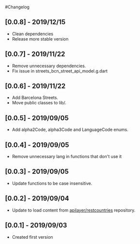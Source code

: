 #Changelog

## [0.0.8] - 2019/12/15

* Clean dependencies
* Release more stable version

## [0.0.7] - 2019/11/22

*  Remove unnecessary dependencies.
* Fix issue in streets_bcn_street_api_model.g.dart 

## [0.0.6] - 2019/11/22

*  Add Barcelona Streets. 
*  Move public classes to lib/.

## [0.0.5] - 2019/09/05

*  Add alpha2Code, alpha3Code and LanguageCode enums.

## [0.0.4] - 2019/09/05

* Remove unnecessary lang in functions that don't use it

## [0.0.3] - 2019/09/05

* Update functions to be case insensitive. 

## [0.0.2] - 2019/09/04

* Update to load content from [apilayer/restcountries](https://github.com/apilayer/restcountries) repository.

## [0.0.1] - 2019/09/03

* Created first version

